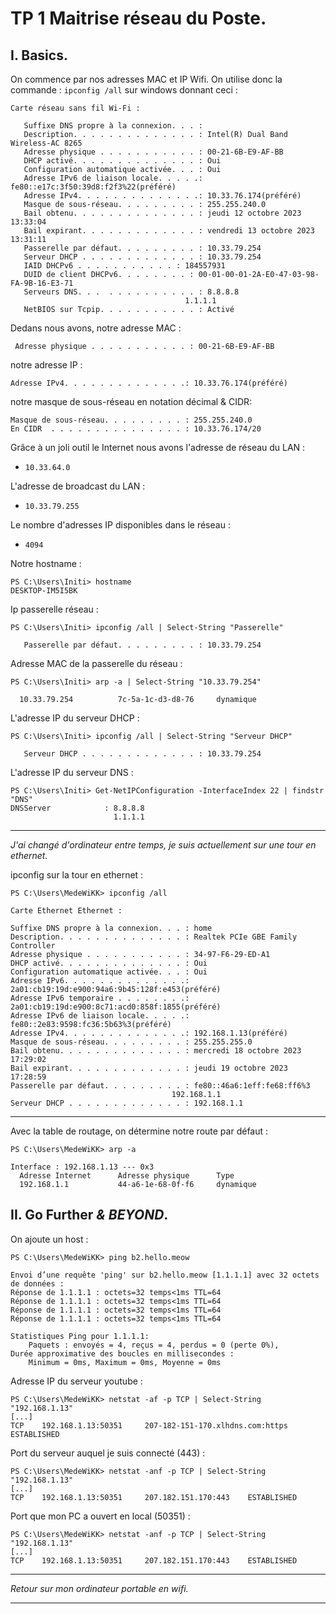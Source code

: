 # TP 1 Maitrise réseau du Poste.

## I. Basics. 

On commence par nos adresses MAC et IP Wifi. 
On utilise donc la commande : ``ipconfig /all`` sur windows donnant ceci : 
````
Carte réseau sans fil Wi-Fi :

   Suffixe DNS propre à la connexion. . . :
   Description. . . . . . . . . . . . . . : Intel(R) Dual Band Wireless-AC 8265
   Adresse physique . . . . . . . . . . . : 00-21-6B-E9-AF-BB
   DHCP activé. . . . . . . . . . . . . . : Oui
   Configuration automatique activée. . . : Oui
   Adresse IPv6 de liaison locale. . . . .: fe80::e17c:3f50:39d8:f2f3%22(préféré)
   Adresse IPv4. . . . . . . . . . . . . .: 10.33.76.174(préféré)
   Masque de sous-réseau. . . . . . . . . : 255.255.240.0
   Bail obtenu. . . . . . . . . . . . . . : jeudi 12 octobre 2023 13:33:04
   Bail expirant. . . . . . . . . . . . . : vendredi 13 octobre 2023 13:31:11
   Passerelle par défaut. . . . . . . . . : 10.33.79.254
   Serveur DHCP . . . . . . . . . . . . . : 10.33.79.254
   IAID DHCPv6 . . . . . . . . . . . : 184557931
   DUID de client DHCPv6. . . . . . . . : 00-01-00-01-2A-E0-47-03-98-FA-9B-16-E3-71
   Serveurs DNS. . .  . . . . . . . . . . : 8.8.8.8
                                       1.1.1.1
   NetBIOS sur Tcpip. . . . . . . . . . . : Activé
````

Dedans nous avons, 
notre adresse MAC : 
```
 Adresse physique . . . . . . . . . . . : 00-21-6B-E9-AF-BB
```

notre adresse IP : 
```
Adresse IPv4. . . . . . . . . . . . . .: 10.33.76.174(préféré)
```

notre masque de sous-réseau en notation décimal & CIDR: 
```
Masque de sous-réseau. . . . . . . . . : 255.255.240.0
En CIDR  . . . . . . . . . . . . . . . : 10.33.76.174/20
```

 Grâce à un joli outil le Internet nous avons l'adresse de réseau du LAN : 
 - ```10.33.64.0```

 L'adresse de broadcast du LAN : 
 - ```10.33.79.255```

 Le nombre d'adresses IP disponibles dans le réseau :
 - ```4094```


Notre hostname : 
```
PS C:\Users\Initi> hostname
DESKTOP-IM5I5BK
```

Ip passerelle réseau : 
``````
PS C:\Users\Initi> ipconfig /all | Select-String "Passerelle"

   Passerelle par défaut. . . . . . . . . : 10.33.79.254
``````

Adresse MAC de la passerelle du réseau : 
``````
PS C:\Users\Initi> arp -a | Select-String "10.33.79.254"

  10.33.79.254          7c-5a-1c-d3-d8-76     dynamique
``````

L'adresse IP du serveur DHCP :
``````
PS C:\Users\Initi> ipconfig /all | Select-String "Serveur DHCP"

   Serveur DHCP . . . . . . . . . . . . . : 10.33.79.254
``````

L'adresse IP du serveur DNS : 
``````
PS C:\Users\Initi> Get-NetIPConfiguration -InterfaceIndex 22 | findstr "DNS"
DNSServer            : 8.8.8.8
                       1.1.1.1
``````

____________
 *J'ai changé d'ordinateur entre temps, je suis actuellement sur une tour en ethernet.* 

 ipconfig sur la tour en ethernet :  
   ``````
   PS C:\Users\MedeWiKK> ipconfig /all

   Carte Ethernet Ethernet :

   Suffixe DNS propre à la connexion. . . : home
   Description. . . . . . . . . . . . . . : Realtek PCIe GBE Family Controller
   Adresse physique . . . . . . . . . . . : 34-97-F6-29-ED-A1
   DHCP activé. . . . . . . . . . . . . . : Oui
   Configuration automatique activée. . . : Oui
   Adresse IPv6. . . . . . . . . . . . . .: 2a01:cb19:19d:e900:94a6:9b45:128f:e453(préféré)
   Adresse IPv6 temporaire . . . . . . . .: 2a01:cb19:19d:e900:8c71:acd0:858f:1855(préféré)
   Adresse IPv6 de liaison locale. . . . .: fe80::2e83:9598:fc36:5b63%3(préféré)
   Adresse IPv4. . . . . . . . . . . . . .: 192.168.1.13(préféré)
   Masque de sous-réseau. . . . . . . . . : 255.255.255.0
   Bail obtenu. . . . . . . . . . . . . . : mercredi 18 octobre 2023 17:29:02
   Bail expirant. . . . . . . . . . . . . : jeudi 19 octobre 2023 17:28:59
   Passerelle par défaut. . . . . . . . . : fe80::46a6:1eff:fe68:ff6%3
                                       192.168.1.1
   Serveur DHCP . . . . . . . . . . . . . : 192.168.1.1
   ``````
____________


Avec la table de routage, on détermine notre route par défaut : 
``````
PS C:\Users\MedeWiKK> arp -a

Interface : 192.168.1.13 --- 0x3
  Adresse Internet      Adresse physique      Type
  192.168.1.1           44-a6-1e-68-0f-f6     dynamique
``````

## II. Go Further *& BEYOND*.

On ajoute un host : 
``````
PS C:\Users\MedeWiKK> ping b2.hello.meow

Envoi d’une requête 'ping' sur b2.hello.meow [1.1.1.1] avec 32 octets de données :
Réponse de 1.1.1.1 : octets=32 temps<1ms TTL=64
Réponse de 1.1.1.1 : octets=32 temps<1ms TTL=64
Réponse de 1.1.1.1 : octets=32 temps<1ms TTL=64
Réponse de 1.1.1.1 : octets=32 temps<1ms TTL=64

Statistiques Ping pour 1.1.1.1:
    Paquets : envoyés = 4, reçus = 4, perdus = 0 (perte 0%),
Durée approximative des boucles en millisecondes :
    Minimum = 0ms, Maximum = 0ms, Moyenne = 0ms
``````

Adresse IP du serveur youtube : 
``````
PS C:\Users\MedeWiKK> netstat -af -p TCP | Select-String "192.168.1.13"
[...]
TCP    192.168.1.13:50351     207-182-151-170.xlhdns.com:https  ESTABLISHED
``````

Port du serveur auquel je suis connecté (443) : 
````
PS C:\Users\MedeWiKK> netstat -anf -p TCP | Select-String "192.168.1.13"
[...]
TCP    192.168.1.13:50351     207.182.151.170:443    ESTABLISHED
````

Port que mon PC a ouvert en local (50351) : 
````
PS C:\Users\MedeWiKK> netstat -anf -p TCP | Select-String "192.168.1.13"
[...]
TCP    192.168.1.13:50351     207.182.151.170:443    ESTABLISHED
````
______
*Retour sur mon ordinateur portable en wifi.*
_____
